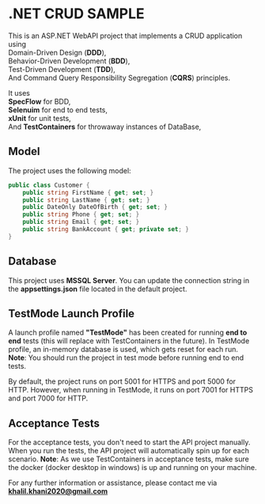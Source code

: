 # .NET CRUD SAMPLE

This is an ASP.NET WebAPI project that implements a CRUD application using  
Domain-Driven Design (**DDD**),  
Behavior-Driven Development (**BDD**),  
Test-Driven Development (**TDD**),  
And Command Query Responsibility Segregation (**CQRS**) principles.  

It uses  
**SpecFlow** for BDD,  
**Selenuim** for end to end tests,  
**xUnit** for unit tests,  
And **TestContainers** for throwaway instances of DataBase,

## Model

The project uses the following model:

```csharp
public class Customer {
    public string FirstName { get; set; }
    public string LastName { get; set; }
    public DateOnly DateOfBirth { get; set; }
    public string Phone { get; set; }
    public string Email { get; set; }
    public string BankAccount { get; private set; }
}
```

## Database

This project uses **MSSQL Server**. You can update the connection string in the **appsettings.json** file located in the default project.

## TestMode Launch Profile

A launch profile named **"TestMode"** has been created for running **end to end** tests (this will replace with TestContainers in the future).
In TestMode profile, an in-memory database is used, which gets reset for each run.
**Note**: You should run the project in test mode before running end to end tests. 

By default, the project runs on port 5001 for HTTPS and port 5000 for HTTP.
However, when running in TestMode, it runs on port 7001 for HTTPS and port 7000 for HTTP.

## Acceptance Tests

For the acceptance tests, you don't need to start the API project manually. When you run the tests, the API project will automatically spin up for each scenario.
**Note**: As we use TestContainers in acceptance tests, make sure the docker (docker desktop in windows) is up and running on your machine. 

For any further information or assistance, please contact me via **khalil.khani2020@gmail.com**
